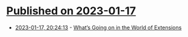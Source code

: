 # [Published on 2023-01-17](index.md)

* [2023-01-17, 20:24:13](https://news.ycombinator.com/item?id=34418372) - [What’s Going on in the World of Extensions](https://blog.mozilla.org/en/products/firefox/extensions-addons/heres-whats-going-on-in-the-world-of-extensions/)
